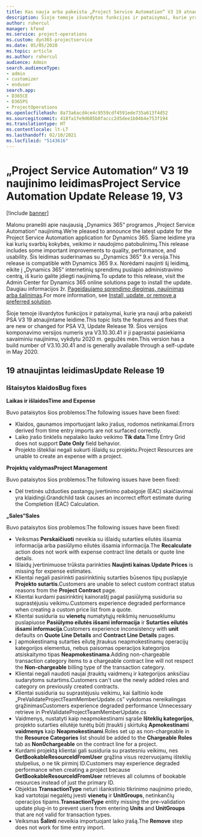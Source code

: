```yaml
---
title: Kas nauja arba pakeista „Project Service Automation“ V3 19 atnaujintame leidime
description: Šioje temoje išvardytos funkcijos ir pataisymai, kurie yra pasiekiami „Project Service Automation“ V3 19 atnaujintame leidime.
author: ruhercul
manager: kfend
ms.service: project-operations
ms.custom: dyn365-projectservice
ms.date: 05/05/2020
ms.topic: article
ms.author: ruhercul
audience: Admin
search.audienceType:
- admin
- customizer
- enduser
search.app:
- D365CE
- D365PS
- ProjectOperations
ms.openlocfilehash: 8a73a6acd4ce4c9559cdf4591ede735a613f4d52
ms.sourcegitcommit: 418fa1fe9d605b8faccc2d5dee1b04b4e753f194
ms.translationtype: HT
ms.contentlocale: lt-LT
ms.lasthandoff: 02/10/2021
ms.locfileid: "5143616"
---
```

# <a name="project-service-automation-update-release-19-v3"></a><span data-ttu-id="e3b2f-103">„Project Service Automation“ V3 19 naujinimo leidimas</span><span class="sxs-lookup"><span data-stu-id="e3b2f-103">Project Service Automation Update Release 19, V3</span></span>

[!include [banner](../includes/psa-now-project-operations.md)]

<span data-ttu-id="e3b2f-104">Malonu pranešti apie naujausią „Dynamics 365“ programos „Project Service Automation“ naujinimą.</span><span class="sxs-lookup"><span data-stu-id="e3b2f-104">We’re pleased to announce the latest update for the Project Service Automation application for Dynamics 365.</span></span> <span data-ttu-id="e3b2f-105">Šiame leidime yra kai kurių svarbių kokybės, veikimo ir naudojimo patobulinimų.</span><span class="sxs-lookup"><span data-stu-id="e3b2f-105">This release includes some important improvements to quality, performance, and usability.</span></span> <span data-ttu-id="e3b2f-106">Šis leidimas suderinamas su „Dynamics 365“ 9.x versija.</span><span class="sxs-lookup"><span data-stu-id="e3b2f-106">This release is compatible with Dynamics 365 9.x.</span></span> <span data-ttu-id="e3b2f-107">Norėdami naujinti šį leidimą, eikite į „Dynamics 365“ internetinių sprendimų puslapio administravimo centrą, iš kurio galite įdiegti naujinimą.</span><span class="sxs-lookup"><span data-stu-id="e3b2f-107">To update to this release, visit the Admin Center for Dynamics 365 online solutions page to install the update.</span></span> <span data-ttu-id="e3b2f-108">Daugiau informacijos žr. [Pageidaujamo sprendimo diegimas, naujinimas arba šalinimas](https://docs.microsoft.com/power-platform/admin/install-remove-preferred-solution).</span><span class="sxs-lookup"><span data-stu-id="e3b2f-108">For more information, see [Install, update, or remove a preferred solution](https://docs.microsoft.com/power-platform/admin/install-remove-preferred-solution).</span></span>

<span data-ttu-id="e3b2f-109">Šioje temoje išvardytos funkcijos ir pataisymai, kurie yra nauji arba pakeisti PSA V3 19 atnaujintame leidime.</span><span class="sxs-lookup"><span data-stu-id="e3b2f-109">This topic lists the features and fixes that are new or changed for PSA V3, Update Release 19.</span></span> <span data-ttu-id="e3b2f-110">Šios versijos komponavimo versijos numeris yra V3.10.30.41 ir ji paprastai pasiekiama savaiminiu naujinimu, vykdytu 2020 m. gegužės mėn.</span><span class="sxs-lookup"><span data-stu-id="e3b2f-110">This version has a build number of V3.10.30.41 and is generally available through a self-update in May 2020.</span></span>

## <a name="update-release-19"></a><span data-ttu-id="e3b2f-111">19 atnaujintas leidimas</span><span class="sxs-lookup"><span data-stu-id="e3b2f-111">Update Release 19</span></span>

### <a name="bug-fixes"></a><span data-ttu-id="e3b2f-112">Ištaisytos klaidos</span><span class="sxs-lookup"><span data-stu-id="e3b2f-112">Bug fixes</span></span>

<span data-ttu-id="e3b2f-113">**Laikas ir išlaidos**</span><span class="sxs-lookup"><span data-stu-id="e3b2f-113">**Time and Expense**</span></span>

<span data-ttu-id="e3b2f-114">Buvo pataisytos šios problemos:</span><span class="sxs-lookup"><span data-stu-id="e3b2f-114">The following issues have been fixed:</span></span> 

- <span data-ttu-id="e3b2f-115">Klaidos, gaunamos importuojant laiko įrašus, rodomos netinkamai.</span><span class="sxs-lookup"><span data-stu-id="e3b2f-115">Errors derived from time entry imports are not surfaced correctly.</span></span>
- <span data-ttu-id="e3b2f-116">Laiko įrašo tinklelis nepalaiko lauko veikimo **Tik data**.</span><span class="sxs-lookup"><span data-stu-id="e3b2f-116">Time Entry Grid does not support **Date Only** field behavior.</span></span>
- <span data-ttu-id="e3b2f-117">Projekto ištekliai negali sukurti išlaidų su projektu.</span><span class="sxs-lookup"><span data-stu-id="e3b2f-117">Project Resources are unable to create an expense with a project.</span></span>

<span data-ttu-id="e3b2f-118">**Projektų valdymas**</span><span class="sxs-lookup"><span data-stu-id="e3b2f-118">**Project Management**</span></span>

<span data-ttu-id="e3b2f-119">Buvo pataisytos šios problemos:</span><span class="sxs-lookup"><span data-stu-id="e3b2f-119">The following issues have been fixed:</span></span> 

-  <span data-ttu-id="e3b2f-120">Dėl tretinės užduoties pastangų įvertinimo pabaigoje (EAC) skaičiavimai yra klaidingi.</span><span class="sxs-lookup"><span data-stu-id="e3b2f-120">Grandchild task causes an incorrect effort estimate during the Completion (EAC) Calculation.</span></span>

<span data-ttu-id="e3b2f-121">**„Sales“**</span><span class="sxs-lookup"><span data-stu-id="e3b2f-121">**Sales**</span></span>

<span data-ttu-id="e3b2f-122">Buvo pataisytos šios problemos:</span><span class="sxs-lookup"><span data-stu-id="e3b2f-122">The following issues have been fixed:</span></span> 

- <span data-ttu-id="e3b2f-123">Veiksmas **Perskaičiuoti** neveikia su išlaidų sutarties eilutės išsamia informacija arba pasiūlymo eilutės išsamia informacija.</span><span class="sxs-lookup"><span data-stu-id="e3b2f-123">The **Recalculate** action does not work with expense contract line details or quote line details.</span></span>
- <span data-ttu-id="e3b2f-124">Išlaidų įvertinimuose trūksta parinkties **Naujinti kainas**.</span><span class="sxs-lookup"><span data-stu-id="e3b2f-124">**Update Prices** is missing for expense estimates.</span></span>
-  <span data-ttu-id="e3b2f-125">Klientai negali pasirinkti pasirinktinių sutarties būsenos tipų puslapyje **Projekto sutartis**.</span><span class="sxs-lookup"><span data-stu-id="e3b2f-125">Customers are unable to select custom contract status reasons from the **Project Contract** page.</span></span>
- <span data-ttu-id="e3b2f-126">Klientai kurdami pasirinktinį kainoraštį pagal pasiūlymą susiduria su suprastėjusiu veikimu.</span><span class="sxs-lookup"><span data-stu-id="e3b2f-126">Customers experience degraded performance when creating a custom price list from a quote.</span></span>
- <span data-ttu-id="e3b2f-127">Klientai susiduria su **vienetų** numatytųjų reikšmių nenuoseklumu puslapiuose **Pasiūlymo eilutės išsami informacija** ir **Sutarties eilutės išsami informacija**.</span><span class="sxs-lookup"><span data-stu-id="e3b2f-127">Customers experience inconsistency with **unit** defaults on **Quote Line Details** and **Contract Line Details** pages.</span></span>
- <span data-ttu-id="e3b2f-128">Į apmokestinamą sutarties eilutę įtraukus neapmokestinamų operacijų kategorijos elementus, nebus paisomas operacijos kategorijos atsiskaitymo tipas **Neapmokestinama**.</span><span class="sxs-lookup"><span data-stu-id="e3b2f-128">Adding non-chargeable transaction category items to a chargeable contract line will not respect the **Non-chargeable** billing type of the transaction category.</span></span>
- <span data-ttu-id="e3b2f-129">Klientai negali naudoti naujai įtrauktų vaidmenų ir kategorijos anksčiau sudarytoms sutartims.</span><span class="sxs-lookup"><span data-stu-id="e3b2f-129">Customers can't use the newly added roles and category on previously created contracts.</span></span>
- <span data-ttu-id="e3b2f-130">Klientai susiduria su suprastėjusiu veikimu, kai šaltinio kode „PreValidateProjectTeamMemberUpdate.cs” vykdomas nereikalingas grąžinimas</span><span class="sxs-lookup"><span data-stu-id="e3b2f-130">Customers experience degraded performance Unnecessary retrieve in PreValidateProjectTeamMemberUpdate.cs</span></span>
- <span data-ttu-id="e3b2f-131">Vaidmenys, nustatyti kaip neapmokestinami sąraše **Išteklių kategorijos**, projekto sutarties eilutėje turėtų būti įtraukti į skirtuką **Apmokestinami vaidmenys** kaip **Neapmokestinami**.</span><span class="sxs-lookup"><span data-stu-id="e3b2f-131">Roles set up as non-chargeable in the **Resource Categories** list should be added to the **Chargeable Roles** tab as **Non0chargeable** on the contract line for a project.</span></span>
- <span data-ttu-id="e3b2f-132">Kurdami projektą klientai gali susiduria su prastesniu veikimu, nes **GetBookableResourceIdFromUser** grąžina visus rezervuojamų išteklių stulpelius, o ne tik pirminį ID.</span><span class="sxs-lookup"><span data-stu-id="e3b2f-132">Customers may experience degraded performance when creating a project because **GetBookableResourceIdFromUser** retrieves all columns of bookable resources instead of just the primary ID.</span></span>
- <span data-ttu-id="e3b2f-133">Objektas **TransactionType** neturi išankstinio tikrinimo naujinimo priedo, kad vartotojai negalėtų įvesti **vienetų** ir **UnitGroups**, netinkančių operacijos tipams.</span><span class="sxs-lookup"><span data-stu-id="e3b2f-133">**TransactionType** entity missing the pre-validation update plug-in to prevent users from entering **Units** and **UnitGroups** that are not valid for transaction types.</span></span>
- <span data-ttu-id="e3b2f-134">Veiksmas **Šalinti** neveikia importuojant laiko įrašą.</span><span class="sxs-lookup"><span data-stu-id="e3b2f-134">The **Remove** step does not work for time entry import.</span></span>
